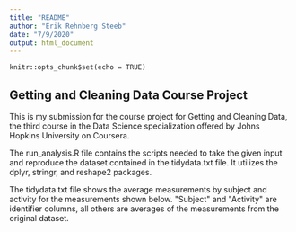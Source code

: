 ```yaml
---
title: "README"
author: "Erik Rehnberg Steeb"
date: "7/9/2020"
output: html_document
---
```


```{r setup, include=FALSE}
knitr::opts_chunk$set(echo = TRUE)
```

## Getting and Cleaning Data Course Project

This is my submission for the course project for Getting and Cleaning Data, the third course in the Data Science specialization offered by Johns Hopkins University on Coursera. 

The run_analysis.R file contains the scripts needed to take the given input and reproduce the dataset contained in the tidydata.txt file. It utilizes the dplyr, stringr, and reshape2 packages.

The tidydata.txt file shows the average measurements by subject and activity for the measurements shown below. "Subject" and "Activity" are identifier columns, all others are averages of the measurements from the original dataset. 


## 
